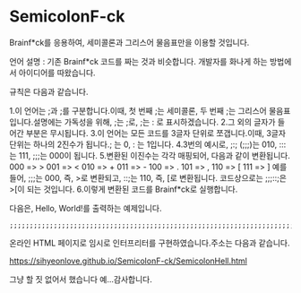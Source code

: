# SemicolonF-ck
Brainf*ck를 응용하여, 세미콜론과 그리스어 물음표만을 이용할 것입니다.

언어 설명 : 기존 Brainf*ck 코드를 짜는 것과 비슷합니다.
개발자를 화나게 하는 방법에서 아이디어를 따왔습니다.

규칙은 다음과 같습니다.

1.이 언어는 ;과 ;를 구분합니다.이때, 첫 번째 ;는 세미콜론, 두 번째 ;는 그리스어 물음표입니다.설명에는 가독성을 위해, ;는 ;로, ;는 : 로 표시하겠습니다.
2.그 외의 글자가 들어간 부분은 무시됩니다.
3.이 언어는 모든 코드를 3글자 단위로 쪼갭니다.이때, 3글자 단위는 하나의 2진수가 됩니다.; 는 0, : 는 1입니다.
4.3번의 예시로, ;:; (;;;)는 010, :::는 111, ;;;는 000이 됩니다.
5.변환된 이진수는 각각 매핑되어, 다음과 같이 변환됩니다.
000 => >
001 => <
010 => +
011 => -
100 => .
101 => ,
110 => [
111 => ]
예를 들어, ;;;는 000, 즉, >로 변환되고, ::;는 110, 즉, [로 변환됩니다.
코드상으로는 ;;;::;은 >[이 되는 것입니다.
6.이렇게 변환된 코드를 Brainf*ck로 실행합니다.

다음은, Hello, World!를 출력하는 예제입니다.
```
;;;;;;;;;;;;;;;;;;;;;;;;;;;;;;;;;;;;;;;;;;;;;;;;;;;;;;;;;;;;;;;;;;;;;;;;;;;;;;;;;;;;;;;;;;;;;;;;;;;;;;;;;;;;;;;;;;;;;;;;;;;;;;;;;;;;;;;;;;;;;;;;;;;;;;;;;;;;;;;;;;;;;;;;;;;;;;;;;;;;;;;;;;;;;;;;;;;;;;;;;;;;;;;;;;;;;;;;;;;;;;;;;;;;;;;;;;;;;;;;;;;;;;;;;;;;;;;;;;;;;;;;;;;;;;;;;;;;;;;;;;;;;;;;;;;;;;;;;;;;;;;;;;;;;;;;;;;;;;;;;;;;;;;;;;;;;;;;;;;;;;;;;;;;;;;;;;;;;;;;;;;;;;;;;;;;;;;;;;;;;;;;;;;;;;;;;;;;;;;;;;
```

온라인 HTML 페이지로 임시로 인터프리터를 구현하였습니다.주소는 다음과 같습니다.

https://sihyeonlove.github.io/SemicolonF-ck/SemicolonHell.html

그냥 할 짓 없어서 했습니다 예...감사합니다.
